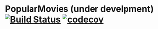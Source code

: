 # PopularMovies (under develpment) [![Build Status](https://travis-ci.com/hashiCode/PopularMovies-Swift.svg?branch=develop)](https://travis-ci.com/hashiCode/PopularMovies-Swift) [![codecov](https://codecov.io/gh/hashiCode/PopularMovies-Swift/branch/develop/graph/badge.svg)](https://codecov.io/gh/hashiCode/PopularMovies-Swift)

